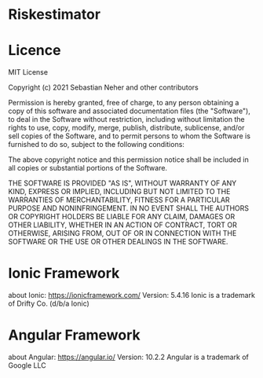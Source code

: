 # Riskestimator
# Licence
MIT License

Copyright (c) 2021 Sebastian Neher and other contributors

Permission is hereby granted, free of charge, to any person obtaining a copy
of this software and associated documentation files (the "Software"), to deal
in the Software without restriction, including without limitation the rights
to use, copy, modify, merge, publish, distribute, sublicense, and/or sell
copies of the Software, and to permit persons to whom the Software is
furnished to do so, subject to the following conditions:

The above copyright notice and this permission notice shall be included in all
copies or substantial portions of the Software.

THE SOFTWARE IS PROVIDED "AS IS", WITHOUT WARRANTY OF ANY KIND, EXPRESS OR
IMPLIED, INCLUDING BUT NOT LIMITED TO THE WARRANTIES OF MERCHANTABILITY,
FITNESS FOR A PARTICULAR PURPOSE AND NONINFRINGEMENT. IN NO EVENT SHALL THE
AUTHORS OR COPYRIGHT HOLDERS BE LIABLE FOR ANY CLAIM, DAMAGES OR OTHER
LIABILITY, WHETHER IN AN ACTION OF CONTRACT, TORT OR OTHERWISE, ARISING FROM,
OUT OF OR IN CONNECTION WITH THE SOFTWARE OR THE USE OR OTHER DEALINGS IN THE
SOFTWARE.


# Ionic Framework
about Ionic: https://ionicframework.com/
Version: 5.4.16
Ionic is a trademark of Drifty Co. (d/b/a Ionic)

# Angular Framework
about Angular: https://angular.io/
Version: 10.2.2
Angular is a trademark of Google LLC 
